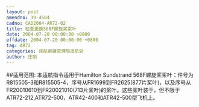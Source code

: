 ```yaml
---
layout: post
amendno: 39-4504
cadno: CAD2004-AR72-02
title: 检查更换568F螺旋桨桨叶
date: 2004-07-20 00:00:00 +0800
effdate: 2004-07-20 00:00:00 +0800
tag: AR72
categories: 民航新疆管理局适航处
author: 庄丽
---
```


##适用范围:
本适航指令适用于Hamilton Sundstrand 568F螺旋桨桨叶：件号为R815505-3和R815505-4，序号从FR1699到FR2625(877片桨叶)，以及序号从FR20010610到FR20021010(713片桨叶)的桨叶。这些桨叶装于，但不限于ATR72-212,ATR72-500，ATR42-400和ATR42-500型飞机上。

